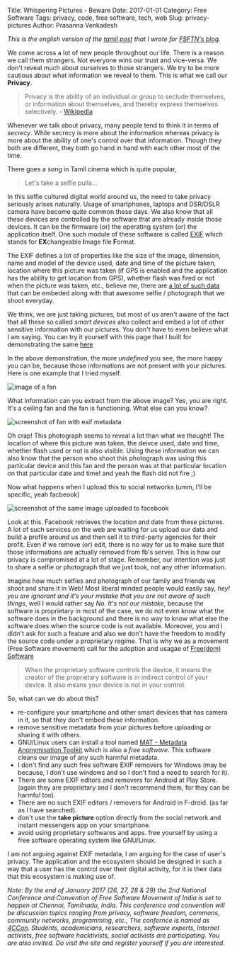 Title: Whispering Pictures - Beware
Date: 2017-01-01
Category: Free Software
Tags: privacy, code, free software, tech, web
Slug: privacy-pictures
Author: Prasanna Venkadesh

*This is the english version of the [tamil post](https://fsftn.org/blog/pesum-pugaipadangal-gavanam/) that I wrote for [FSFTN's blog](https://fsftn.org/blog).*

We come across a lot of new people throughout our life. There is a reason we call them strangers. Not everyone wins our trust and vice-versa. We don't reveal much about ourselves to those strangers. We try to be more cautious about what information we reveal to them. This is what we call our **Privacy**.

> Privacy is the ability of an individual or group to seclude themselves, or information about themselves, and thereby express themselves selectively. - [Wikipedia](https://en.wikipedia.org/wiki/Privacy)

Whenever we talk about privacy, many people tend to think it in terms of *secrecy*. While secrecy is more about the information whereas privacy is more about the ability of one's control over that information. Though they both are different, they both go hand in hand with each other most of the time.

There goes a song in Tamil cinema which is quite popular,

> Let's take a selfie pulla...

In this selfie cultured digital world around us, the need to take privacy seriously arises naturally. Usage of smartphones, laptops and DSR/DSLR camera have become quite common these days. We also know that all these devices are controlled by the software that are already inside those devices. It can be the firmware (or) the operating system (or) the application itself. One such module of these software is called [EXIF](https://en.wikipedia.org/wiki/Exif) which stands for **EX**changeable **I**mage file **F**ormat. 

The EXIF defines a lot of properties like the size of the image, dimension, name and model of the device used, date and time of the picture taken, location where this picture was taken (if GPS is enabled and the application has the ability to get location from GPS), whether flash was fired or not when the picture was taken, etc., believe me, there are [a lot of such data](http://exiv2.org/tags.html) that can be embeded along with that awesome selfie / photograph that we shoot everyday.

We think, we are just taking pictures, but most of us aren't aware of the fact that all these so called *smart devices* also collect and embed a lot of other sensitive information with our pictures. You don't have to even believe what I am saying. You can try it yourself with this page that I built for demonstrating the same [here](https://prashere.gitlab.io/exifdata/)

In the above demonstration, the more *undefined* you see, the more happy you can be, because those informations are not present with your pictures. Here is one example that I tried myself.

![image of a fan](https://fsftn.org/blog/content/images/2016/12/20161228_162446.jpg)

What information can you extract from the above image? Yes, you are right. It's a ceiling fan and the fan is functioning. What else can you know?

![screenshot of fan with exif metadata](https://fsftn.org/blog/content/images/2016/12/with_geolocation.png)

Oh crap! This photograph seems to reveal a lot than what we thought! The location of where this picture was taken, the deivce used, date and time, whether flash used or not is also visible. Using these information we can also know that the person who shoot this photograph was using this particular device and this fan and the person was at that particular location on that particular date and time! and yeah the flash did not fire ;) 

Now what happens when I upload this to social networks (umm, I'll be specific, yeah facbeook)

![screenshot of the same image uploaded to facebook](https://fsftn.org/blog/content/images/2016/12/facebook_exif.png)

Look at this. Facebook retrieves the location and date from these pictures. A lot of such services on the web are waiting for us upload our data and build a profile around us and then sell it to third-party agencies for their profit. Even if we remove (or) edit, there is no way for us to make sure that those informations are actually removed from fb's server. This is how our privacy is compromised at a lot of stage. Remember, our intention was just to share a selfie or photograph that we just took, not any other information.

Imagine how much selfies and photograph of our family and friends we shoot and share it in Web! Most liberal minded people would easily say, *hey! you are ignorant and it's your mistake that you are not aware of such things*, well I would rather say *No. It's not our mistake*, because the software is proprietary in most of the case, we do not even know what the software does in the background and there is no way to know what else the software does when the source code is not available. Moreover, you and I didn't ask for such a feature and also we don't have the freedom to modify the source code under a proprietary regime. That is why we as a movement (Free Software movement) call for the adoption and usagae of [Free(dom) Software](https://www.gnu.org/philosophy/free-sw.en.html)

> When the proprietary software controls the device, it means the creator of the proprietary software is in indirect control of your device. It also means your device is not in your control.

So, what can we do about this?

  - re-configure your smartphone and other smart devices that has camera in it, so that they don't embed these information.
  - remove sensitive metadata from your pictures before uploading or sharing it with others.
  - GNU/Linux users can install a tool named [MAT - Metadata Anonymisation Toolkit](http://mat.boum.org/) which is also a *free software*. This software cleans our image of any such harmful metadata.
  - I don't find any such free software EXIF removers for Windows (may be because, I don't use windows and so I don't find a need to search for it).
  - There are some EXIF editors and removers for Android at Play Store. (again they are proprietary and I don't recommend them, for they can be harmful too).
  - There are no such EXIF editors / removers for Android in F-droid. (as far as I have searched).
  - don't use the **take picture** option directly from the social network and instant messengers app on your smartphone.
  - avoid using proprietary softwares and apps. free yourself by using a free software operating system like GNU/Linux.

I am not arguing against EXIF metadata, I am arguing for the case of user's privacy. The application and the ecosystem should be designed in such a way that a user has the control over their digital activity, for it is their data that this ecosystem is making use of.

*Note: By the end of January 2017 (26, 27, 28 & 29) the 2nd National Conference and Convention of Free Software Movement of India is set to happen at Chennai, Tamilnadu, India. This conference and convention will be discussion topics ranging from privacy, software freedom, commons, community networks, programming, etc., The confernce is named as [4CCon](https://4ccon.fsmi.in). Students, academicians, researchers, software experts, Internet activists, free software hacktivists, social activists are participating. You are also invited. Do visit the site and register yourself if you are interested.*

